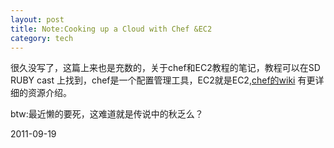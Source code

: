 ```yaml
---
layout: post
title: Note:Cooking up a Cloud with Chef &EC2
category: tech
---
```

 很久没写了，这篇上来也是充数的，关于chef和EC2教程的笔记，教程可以在SD RUBY
cast 上找到，chef是一个配置管理工具，EC2就是EC2,[chef的wiki](http://wiki.opscode.com/display/chef/Home/)
有更详细的资源介绍。

btw:最近懒的要死，这难道就是传说中的秋乏么？

2011-09-19
